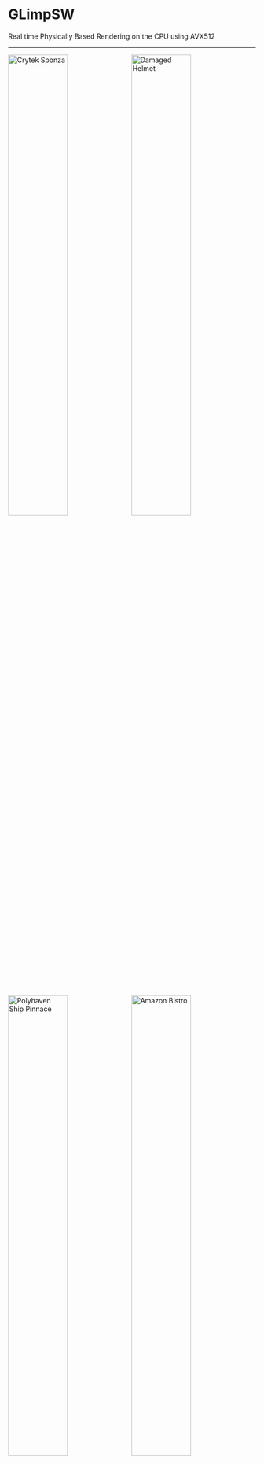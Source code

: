 # GLimpSW
Real time Physically Based Rendering on the CPU using AVX512

---

<div>
  <img src="https://github.com/dubiousconst282/GLimpSW/assets/87553666/4528415d-14b4-42fd-90d3-e1e47d2d9c17" width="49%" alt="Crytek Sponza">
  <img src="https://github.com/dubiousconst282/GLimpSW/assets/87553666/4508d3a1-562e-4cb7-b43c-51a18f57e75b" width="49%" alt="Damaged Helmet">
  <img src="https://github.com/dubiousconst282/GLimpSW/assets/87553666/491bc38e-db84-408d-aa3f-2f2bf952d108" width="49%" alt="Polyhaven Ship Pinnace">
  <img src="https://github.com/dubiousconst282/GLimpSW/assets/87553666/0e39e425-102d-4f69-9802-41b654cd6aea" width="49%" alt="Amazon Bistro">
</div>

_Sample scenes rendered at 1080p on a 4-core laptop CPU @ ~3.5GHz (i5-11320H)_

## Features
- Programmable vertex and pixel shading via concepts and template specialization
  - Deferred rendering
  - PBR + Image Based Lighting (or something close to it)
  - Shadow Mapping with rotated-disk sampling
  - Screen Space Ambient Occlusion at 1/2 resolution (with terrible results)
  - Temporal Anti-Aliasing
  - Hierarchical-Z occlusion
- Highly SIMD-parallelized pipeline: vertex/pixel shading and triangle setup all work on 16 elements in parallel per thread
- Texture sampling: bilinear filtering, mip mapping, seamless cube mapping, generic pixel formats
- Multi-threaded tiled rasterizer (binning)
- Guard-band clipping

_Most of the effects aren't quite correct nor very well tuned, since this is a toy project and my focus was more on performance and simplicity than final quality._

## Building
The project uses CMake and vcpkg for project and dependency management. Clang or GCC must be used for building, as MSVC builds were initially about 2x slower, and there's now some `__builtin_*` stuff being used. Debug builds are also too slow for most of anything, so release/optimized builds are preferred except for heavy debugging.

- Ensure `VCPKG_ROOT` environment variable is set to vcpkg root directory. (and pray that CMake picks it up properly on the first try.)
- Open project on VS or VSC or wherever, or build through CLI:

```
cmake -S ./src/SwRast -B ./build/ -G Ninja -DCMAKE_CXX_COMPILER="C:/Program Files/LLVM/bin/clang++.exe" -DCMAKE_C_COMPILER="C:/Program Files/LLVM/bin/clang.exe"
cmake --build ./build/ --config RelWithDebInfo
```

## References (non-exhaustive)
- [Optimizing Software Occlusion Culling](https://fgiesen.wordpress.com/2013/02/17/optimizing-sw-occlusion-culling-index/)
- [A trip through the Graphics Pipeline](https://fgiesen.wordpress.com/2011/07/09/a-trip-through-the-graphics-pipeline-2011-index/)
- [Rasterising a Triangle - Interactive Tutorial](https://jtsorlinis.github.io/rendering-tutorial/)
- [Physically Based Rendering in Filament](https://google.github.io/filament/Filament.html)
- [Image Based Lighting with Multiple Scattering](https://bruop.github.io/ibl/)

### Related Projects
- https://github.com/rswinkle/PortableGL
- https://github.com/karltechno/SoftRast
- https://github.com/Zielon/CPURasterizer
- https://github.com/Mesa3D/mesa
- https://github.com/google/swiftshader

## Appendix: Implementation Notes
A boring brain dump about a few intricacies I have and haven't tried.

### Texture Sampling
Mip-mapping has a quite significant impact on performance, making sampling at least 2x faster thanks to better caching and reduced memory bandwidth. LOD selection requires screen-space derivatives, but these can be easily approximated by subtracting two permutations (depending on the axis) of the scaled UVs packed in a SIMD fragment - it only takes 3 instructions per dFdx/dFdy call.

For RGBA8 textures, bilinear interpolation is done in 16-bit fixed-point using `_mm512_mulhrs_epi16()`, operating on 2 channels at once. It still costs about 2.5x more than nearest sampling, so the shader switches between bilinear for magnification and nearest+nearest mipmap for minification at the fragment level. This hybrid filtering turns to be quite effective because most samples fall on lower mips for most camera angles, and the aliasing introduced by nearest sampling is relatively subtle.

A micro-optimization for sampling multiple textures of the same size is to pack them into a single layered texture, which can be implemented essentially for free with a single offset. If sample() calls are even partially inlined, the compiler can [eliminate](https://en.wikipedia.org/wiki/Common_subexpression_elimination) duplicated UV setup for all of those calls (wrapping, scaling, rounding, and mip selection), since it can more easily prove that all layers have the same size. This is currently done for the BaseColor + NormalMap/MetallicRoughness + Emission textures, saving about 3-5% from rasterization time.

Seamless cubemaps are relatively important as they will otherwise cause quite noticeable artifacts on high-roughness materials and pre-filtered environment maps. The current impl adjusts UVs and offsets near face edges to the nearest adjacent face when they are sampled using a [LUT](https://github.com/dubiousconst282/GLimpSW/blob/c1660c5bba70219798215898c8f744a1517be773/src/SwRast/Texture.h#L241-L246). An [easier and likely faster way](https://github.com/google/filament/blob/main/libs/ibl/src/Cubemap.cpp#L94) would be to pre-bake adjacent texels on the same face (or maybe some dummy memory location to avoid non-pow2 strides), so the sampling function could remain mostly unchanged. (But I just don't want to think about cubemaps again any time soon.)

### Texture Swizzling
GPUs typically rearrange texture data in some way to improve memory spatial locality, so that nearby texels are always close to each other independent of transformations like rotations. In my limited experiments, this didn't seem to have a significant impact outside of artificial benchmarks. After mip-mapping, sampling seems to get bound by compute more than memory latency.

Below are the [benchmark](https://github.com/dubiousconst282/GLimpSW/commit/d0896e9788f73c2372b424d031d55741006f0f2b) results from scanning over a 2048x2048 texture in row-major order, after applying the specified rotation or zeroing UVs. With smaller textures (1024x1024) the difference is quite negligible, since the data will fit almost entirely in the L3 cache.

| Indexing    | Zero    | 0deg    | 45deg   | 90deg   |
| --------    | ----    | ----    | -----   | -----   |
| Linear      | 4.12 ms | 4.30 ms | 11.7 ms | 17.8 ms |
| Tiled 4x4   | 4.49 ms | 4.94 ms | 13.7 ms | 15.6 ms |
| Z-Order     | 4.55 ms | 5.96 ms | 11.0 ms | 12.3 ms |

(By the way, for the Z-order encoding function, it may be slightly faster to use the Galois field instructions instead of [SIMD LUTs](https://github.com/dubiousconst282/GLimpSW/blob/6f0c6b32e6e681469628e5d6d2a4d844b696be9c/src/SwRast/Texture.h#L274-L293), see [this post](https://news.ycombinator.com/item?id=37630391).)

### Coarse Rasterization
The basic rasterizer always traverses over fixed size tiles (in this case, 4x4 pixels) to test whether any pixels are covered or not, before doing the depth test and invoking the shader. A [coarse rasterizer](https://fgiesen.wordpress.com/2011/07/06/a-trip-through-the-graphics-pipeline-2011-part-6/) first rasterizes bigger tiles and collect masks about which fragments are partially or fully covered, so it can skip through tiles of the bounding box that are outside the triangle much quicker.

That sounds neat in theory, but the benchmark results for my [experimental implementation](https://github.com/dubiousconst282/GLimpSW/blob/hierarchical-rast/src/SwRast/SwRast.h#L427) weren't very promising, though:

| Rasterizer  | Time    |
| ----------  | ----    |
| Fine only   | 6.17 ms |
| Coarse      | 6.63 ms |

Ultimately, this isn't that surprising considering that the basic rasterizer can skip non-covered fragments in just about 5 cycles or so, and most triangles on even relatively simple scenes are very small. For Sponza at 1080p, more than 90% triangles have bounding boxes smaller than 16x16 when viewed from the center. Setup cost and other overhead dominates at least a third of processing time, so it might make sense to use smaller SIMD fragments, or even dynamically switch between them depending on triangle size (with maybe some preprocessor/template magic).

### Multi-threading
Use of multi-threading is currently fairly limited and only done for bin rasterization and full-screen passes, using the parallel loops from `std::for_each(par_unseq)`. This is far from optimal because it leads to stalls between vertex shading/triangle setup and rasterization, so the CPU is never fully busy. It could probably be improved to some extent without complicating state and memory management too much, but threading is hard... Maybe OpenMP would be nice for this.